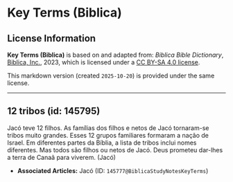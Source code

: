 # Key Terms (Biblica)

## License Information

**Key Terms (Biblica)** is based on and adapted from: _Biblica Bible Dictionary_, [Biblica, Inc.](https://www.biblica.com/), 2023, which is licensed under a [CC BY-SA 4.0 license](https://creativecommons.org/licenses/by-sa/4.0/legalcode.en).

This markdown version (created `2025-10-20`) is provided under the same license.



--------------------------------

## 12 tribos (id: 145795)

Jacó teve 12 filhos. As famílias dos filhos e netos de Jacó tornaram\-se tribos muito grandes. Esses 12 grupos familiares formaram a nação de Israel. Em diferentes partes da Bíblia, a lista de tribos inclui nomes diferentes. Mas todos são filhos ou netos de Jacó. Deus prometeu dar\-lhes a terra de Canaã para viverem. (Jacó)

* **Associated Articles:** Jacó (ID: `145777@BiblicaStudyNotesKeyTerms`)

